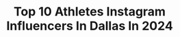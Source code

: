 ---
title: Top 10 Athletes Instagram Influencers In Dallas In 2024
description: >-
  Find top athletes Instagram influencers in Dallas in 2024. Most popular hashtags: #dallas #texas #athlete.
platform: Instagram
hits: 79
text_top: Analyze the top-rated Instagram influencers on inBeat.
text_bottom: Our database aggregates 79 Instagram influencers like this in Dallas, United States for you to pitch.
profiles:
  - username: "crashbanogu"
    fullname: >-
      Ben Banogu
    bio: >-
      DE Indianapolis Colts Business Inquiries: cjlaboy@teamwass.com @nike athlete Dallas, TX || TCU 🏈🐸 ||
    location: "United States"
    followers: 13546
    engagement: 936
    commentsToLikes: 0.023633
    id: ck0tuu9748oww0i19oo733104
    verified: true
    hashtags: "#lemmetakethatoffyahandsbuddy, #ad, #budlight, #hangitup"
  - username: "sarahannlopez"
    fullname: >-
      Sarah Ann
    bio: >-
      @shellshockcbd 🇺🇸 ☀️🧘🏽‍♀️ code: sarah - #fitmom 👧🏽👶🏽 WBFF 💎💜 @dynastytraining
    location: "United States"
    followers: 10719
    engagement: 321
    commentsToLikes: 0.057214
    id: ckaora7c3mdx50i7835wzj7ot
    verified: false
    hashtags: "#personalgrowth, #fitmom, #grow, #texas"
  - username: "missjoyce22"
    fullname: >-
      JMoney Basketball Expert
    bio: >-
      🇺🇸Joyce Ekworomadu - 12th female of the Harlem Globetrotters🌍 🏆Former WNBA🏆 🇳🇬Nigerian Nat'l Team🇳🇬 🎤Motivational Speaker🎤
    location: "United States"
    followers: 21434
    engagement: 279
    commentsToLikes: 0.165666
    id: ckap224czx1sk0i78so6v39ut
    verified: true
    hashtags: "#baller, #wnba, #hooper, #ncaa"
  - username: "nateboyer37"
    fullname: >-
      Nate Boyer
    bio: >-
      #GreenBeret #TexasLonghorn #MVP Executive Director @mergingvetsandplayers #INDIVISIBLE on @nflnetwork https://bit.ly/3yVb86f
    location: "United States"
    followers: 31234
    engagement: 149
    commentsToLikes: 0.041647
    id: ck13a91zfp86b0i19e5kix0ae
    verified: true
    hashtags: "#repost, #exercise, #mvp, #mergingvetsandplayers"
  - username: "edwincerrillo"
    fullname: >-
      
    bio: >-
      FC Dallas // Nike Athlete // #wvo
    location: "United States"
    followers: 5501
    engagement: 1732
    commentsToLikes: 0.021482
    id: ck5ciq8idt5eq0i1172golwh8
    verified: true
    hashtags: "#wvo, #texasderby"
  - username: "dallasmccarver"
    fullname: >-
      Dallas "Big Country" McCarver
    bio: >-
      Face and athlete of @redcon1official Dallas10 = 10%
    location: "United States"
    followers: 400739
    engagement: 577
    commentsToLikes: 0.034951
    id: ck0w16zz1huzl0i19d8rkk2cv
    verified: false
    hashtags: "#bigcountry, #dragonslair, #outgrowyourego, #campjansen"
  - username: "lawrencepgivens"
    fullname: >-
      Lawrence P Givens
    bio: >-
      #BlackPhotographer Published #Editorial #Campaign #Ad #CreativeDirector #Photographer #Fashion #Beauty #Luxury 📍#Miami #NYC #LA #CHI #Global DM us
    location: "United States"
    followers: 23349
    engagement: 126
    commentsToLikes: 0.067156
    id: ck14igqfffbfl0i19q94nls3q
    verified: false
    hashtags: "#bridalfashionweek, #miami, #photographer, #abs"
  - username: "houseofultimate"
    fullname: >-
      Ultimate Frisbee
    bio: >-
      Making Ultimate mainstream❤️ Send Submissions to the Dms💜 - @goodboysultimate is OUT!!
    location: "United States"
    followers: 23126
    engagement: 980
    commentsToLikes: 0.009707
    id: ckaowgrmq8v8e0i789hk8sagr
    verified: false
    hashtags: ""
  - username: "breezylu"
    fullname: >-
      Bree'Anna Lucero
    bio: >-
      Strengthened by Christ ✨See the beauty of this world through my eyes✨ Adventure🌴Fitness💪Luna🐾 Athlete- @mansports 20% (BREEZY) Dallas, TX
    location: "United States"
    followers: 6972
    engagement: 604
    commentsToLikes: 0.033339
    id: ck5cd522rijuy0i112xkqmg3l
    verified: false
    hashtags: ""
  - username: "djguthrie"
    fullname: >-
      dj guthrie
    bio: >-
      Entrepreneur 🦋 Owner: 300 Below Productions 💎 President: @luxdanceco ⭕️ President: @ensodanceco Faculty: @ladancemagic 🐺 WolfPack Alpha
    location: "United States"
    followers: 18390
    engagement: 252
    commentsToLikes: 0.032892
    id: ck5ck0lzzvvpc0i11gcf2of1t
    verified: false
    hashtags: "#nikegolf, #fun, #2021, #tour"
---
